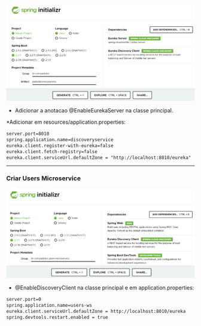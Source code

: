![](./utils-docs/initializr.PNG)  
  
* Adicionar a anotacao @EnableEurekaServer na classe principal.  
  
*Adicionar em resources/application.properties:
```
server.port=8010
spring.application.name=discoveryservice
eureka.client.register-with-eureka=false
eureka.client.fetch-registry=false
eureka.client.serviceUrl.defaultZone = "http://localhost:8010/eureka"
```  
--------------
### Criar Users Microservice  
  
![](./utils-docs/users.PNG)  

* @EnableDiscoveryClient na classe principal e em application.properties:  
```
server.port=0
spring.application.name=users-ws
eureka.client.serviceUrl.defaultZone = http://localhost:8010/eureka
spring.devtools.restart.enabled = true
```